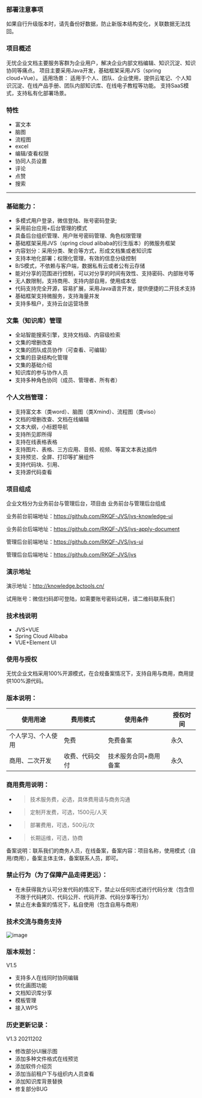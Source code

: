 


### 部署注意事项
如果自行升级版本时，请先备份好数据，防止新版本结构变化，关联数据无法找回。
### 项目概述
无忧企业文档主要服务客群为企业用户，解决企业内部文档编辑、知识沉淀、知识协同等痛点。
项目主要采用Java开发，基础框架采用JVS（spring cloud+Vue）。
适用场景：
适用于个人、团队、企业使用，提供云笔记、个人知识沉淀、在线产品手册、团队内部知识库、在线电子教程等功能。
支持SaaS模式，支持私有化部署场景。

### 特性

* 富文本
* 脑图
* 流程图
* excel
* 编辑/查看权限 
* 协同人员设置 
* 评论
* 点赞
* 搜索

***
### 基础能力：

- 多模式用户登录，微信登陆、账号密码登录;
- 采用前台应用+后台管理的模式
- 具备后台组织管理、用户账号密码管理、角色权限管理
- 基础框架采用JVS（spring cloud alibaba的衍生版本）的微服务框架
- 内容划分：采用分类、聚合等方式，形成文档集或者知识库
- 支持本地化部署；权限化管理，有效的信息分级控制
- B/S模式，不依赖与客户端，数据私有云或者公有云存储
- 能对分享的范围进行控制，可以对分享的时间有效性、支持密码、内部账号等
- 无人数限制，支持商用、支持内部自用，使用成本低
- 代码支持完全开源，容易扩展，采用Java语言开发，提供便捷的二开技术支持
- 基础框架支持微服务，支持海量并发
- 支持多租户，支持云台运营场景

### 文集（知识库）管理

- 全站智能搜索引擎，支持文档级、内容级检索
- 文集的增删改查
- 文集的团队成员协作（可查看、可编辑）
- 文集的目录结构化管理
- 文集的基础介绍
- 知识库的参与协作人员
- 支持多种角色协同（成员、管理者、所有者）

### 个人文档管理：

- 支持富文本（类word）、脑图（类Xmind）、流程图（类viso）
- 文档的增删改查、文档在线编辑
- 文本大纲，小标题导航
- 支持所见即所得
- 支持在线表格表格
- 支持图片、表格、三方应用、音频、视频、等富文本表达插件
- 支持预览、全屏、打印等扩展组件
- 支持代码块、引用、
- 支持源代码查看


### 项目组成
企业文档分为业务前台与管理后台，项目由 业务前台与管理后台组成

业务前台前端地址：https://github.com/RKQF-JVS/jvs-knowledge-ui

业务前台后端地址：https://github.com/RKQF-JVS/jvs-apply-document

管理后台前端地址：https://github.com/RKQF-JVS/jvs-ui

管理后台后端地址：https://github.com/RKQF-JVS/jvs


### 演示地址
演示地址：http://knowledge.bctools.cn/

试用账号：微信扫码即可登陆，如需要账号密码试用，请二维码联系我们


### 技术栈说明
* JVS+VUE
* Spring Cloud Alibaba
* VUE+Element UI

### 使用与授权
无忧企业文档采用100%开源模式，在合规备案情况下，支持自用与商用，商用提供100%源代码。
### 版本说明：
使用用途|费用模式|使用条件|授权时间
-|-|-|-
个人学习、个人使用|免费|免费备案|永久
商用、二次开发|收费、代码交付|技术服务合同+商用备案|永久

### 商用费用说明：
- > 技术服务费，必选，具体费用请与商务沟通
- > 定制开发费，可选，1500元/人天
- > 部署费用，可选，500元/次
- > 长期运维，可选，协商


备案说明：联系我们的商务人员，在线备案，备案内容：项目名称，使用模式（自用/商用），备案主体主体，备案联系人员，即可。
### 禁止行为（为了保障产品走得更远）：
* 在未获得我方认可分发代码的情况下，禁止以任何形式进行代码分发（包含但不限于代码拷贝、代码公开、代码开源、代码分享等行为）
* 禁止在未备案的情况下，私自使用（包含自用与商用）


### 技术交流与商务支持

![image](https://user-images.githubusercontent.com/94048608/184612108-1c78cfa8-2f8c-42e9-aa50-931d163e1d5f.png)
### 版本规划：
V1.5

* 支持多人在线同时协同编辑
* 优化画图功能
* 文档知识库分享
* 模板管理
* 接入WPS

### 历史更新记录：
V1.3  20211202 

* 修改部分UI展示图
* 添加多种文件格式在线预览
* 添加软件介绍页
* 添加当前租户下与组织内人员查看
* 添加知识库背景替换
* 修复部分BUG
